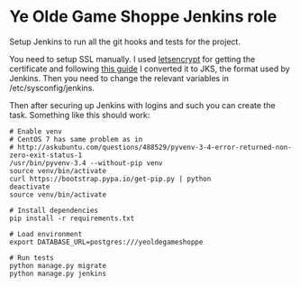 Ye Olde Game Shoppe Jenkins role
================================

Setup Jenkins to run all the git hooks and tests for the project.

You need to setup SSL manually. I used
[letsencrypt](https://letsencrypt.readthedocs.org/en/latest/) for getting the
certificate and following
[this guide](https://github.com/letsencrypt/letsencrypt/issues/1701#issuecomment-163986593)
I converted it to JKS, the format used by Jenkins. Then you need to change the
relevant variables in /etc/sysconfig/jenkins.

Then after securing up Jenkins with logins and such you can create the task.
Something like this should work:

```
# Enable venv
# CentOS 7 has same problem as in
# http://askubuntu.com/questions/488529/pyvenv-3-4-error-returned-non-zero-exit-status-1
/usr/bin/pyvenv-3.4 --without-pip venv
source venv/bin/activate
curl https://bootstrap.pypa.io/get-pip.py | python
deactivate
source venv/bin/activate

# Install dependencies
pip install -r requirements.txt

# Load environment
export DATABASE_URL=postgres:///yeoldegameshoppe

# Run tests
python manage.py migrate
python manage.py jenkins
```
